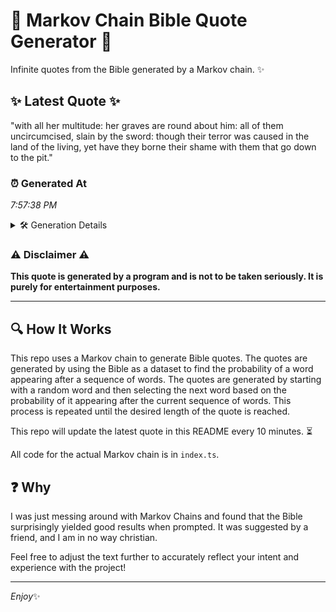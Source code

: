 # 📖 Markov Chain Bible Quote Generator 📖

Infinite quotes from the Bible generated by a Markov chain. ✨

## ✨ Latest Quote ✨
"with all her multitude: her graves are round about him: all of them uncircumcised, slain by the sword: though their terror was caused in the land of the living, yet have they borne their shame with them that go down to the pit."

### ⏰ Generated At
*7:57:38 PM*

<details>
    <summary>🛠️ Generation Details</summary>
    <p>
        <strong>🌱 Seed:</strong> with<br>
        <strong>🔄 Iterations:</strong> 42<br>
        <strong>📜 Context History:</strong><br>[ with ]: all<br>[ with, all ]: her<br>[ with, all, her ]: multitude:<br>[ with, all, her, multitude: ]: her<br>[ with, all, her, multitude:, her ]: graves<br>[ with, all, her, multitude:, her, graves ]: are<br>[ all, her, multitude:, her, graves, are ]: round<br>[ her, multitude:, her, graves, are, round ]: about<br>[ multitude:, her, graves, are, round, about ]: him:<br>[ her, graves, are, round, about, him: ]: all<br>[ graves, are, round, about, him:, all ]: of<br>[ are, round, about, him:, all, of ]: them<br>[ round, about, him:, all, of, them ]: uncircumcised,<br>[ about, him:, all, of, them, uncircumcised, ]: slain<br>[ him:, all, of, them, uncircumcised,, slain ]: by<br>[ all, of, them, uncircumcised,, slain, by ]: the<br>[ of, them, uncircumcised,, slain, by, the ]: sword:<br>[ them, uncircumcised,, slain, by, the, sword: ]: though<br>[ uncircumcised,, slain, by, the, sword:, though ]: their<br>[ slain, by, the, sword:, though, their ]: terror<br>[ by, the, sword:, though, their, terror ]: was<br>[ the, sword:, though, their, terror, was ]: caused<br>[ sword:, though, their, terror, was, caused ]: in<br>[ though, their, terror, was, caused, in ]: the<br>[ their, terror, was, caused, in, the ]: land<br>[ terror, was, caused, in, the, land ]: of<br>[ was, caused, in, the, land, of ]: the<br>[ caused, in, the, land, of, the ]: living,<br>[ in, the, land, of, the, living, ]: yet<br>[ the, land, of, the, living,, yet ]: have<br>[ land, of, the, living,, yet, have ]: they<br>[ of, the, living,, yet, have, they ]: borne<br>[ the, living,, yet, have, they, borne ]: their<br>[ living,, yet, have, they, borne, their ]: shame<br>[ yet, have, they, borne, their, shame ]: with<br>[ have, they, borne, their, shame, with ]: them<br>[ they, borne, their, shame, with, them ]: that<br>[ borne, their, shame, with, them, that ]: go<br>[ their, shame, with, them, that, go ]: down<br>[ shame, with, them, that, go, down ]: to<br>[ with, them, that, go, down, to ]: the<br>[ them, that, go, down, to, the ]: pit.<br>
    </p>
</details>

### ⚠️ Disclaimer ⚠️
**This quote is generated by a program and is not to be taken seriously. It is purely for entertainment purposes.**

---

## 🔍 How It Works

This repo uses a Markov chain to generate Bible quotes. The quotes are generated by using the Bible as a dataset to find the probability of a word appearing after a sequence of words. The quotes are generated by starting with a random word and then selecting the next word based on the probability of it appearing after the current sequence of words. This process is repeated until the desired length of the quote is reached.

This repo will update the latest quote in this README every 10 minutes. ⏳

All code for the actual Markov chain is in `index.ts`.

## ❓ Why

I was just messing around with Markov Chains and found that the Bible surprisingly yielded good results when prompted. 
It was suggested by a friend, and I am in no way christian.

Feel free to adjust the text further to accurately reflect your intent and experience with the project!

---

*Enjoy*✨
